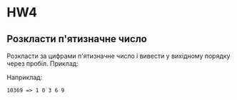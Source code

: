 # HW4
## Розкласти п'ятизначне число

Розкласти за цифрами п'ятизначне число і вивести у вихідному порядку через пробіл. Приклад:

Наприклад:
```
10369 => 1 0 3 6 9
```